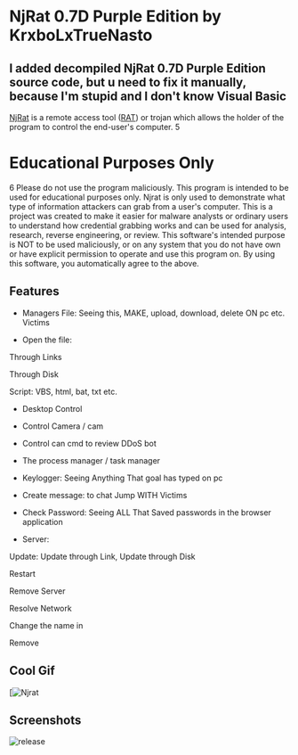 # NjRat 0.7D Purple Edition by KrxboLxTrueNasto

## I added decompiled NjRat 0.7D Purple Edition source code, but u need to fix it manually, because I'm stupid and I don't know Visual Basic

[NjRat](https://en.wikipedia.org/wiki/NjRAT) is a remote access tool ([RAT](https://en.wikipedia.org/wiki/Remote_desktop_software#RAT)) or trojan which allows the holder of the program to control the end-user's computer.
5
# Educational Purposes Only
6
Please do not use the program maliciously. This program is intended to be used for educational purposes only. Njrat is only used to demonstrate what type of information attackers can grab from a user's computer. This is a project was created to make it easier for malware analysts or ordinary users to understand how credential grabbing works and can be used for analysis, research, reverse engineering, or review. This software's intended purpose is NOT to be used maliciously, or on any system that you do not have own or have explicit permission to operate and use this program on. By using this software, you automatically agree to the above.

## Features

- Managers File: Seeing this, MAKE, upload, download, delete ON pc etc. Victims

- Open the file:

Through Links

Through Disk

Script: VBS, html, bat, txt etc.

- Desktop Control

- Control Camera / cam

- Control can cmd to review DDoS bot

- The process manager / task manager

- Keylogger: Seeing Anything That goal has typed on pc

- Create message: to chat Jump WITH Victims

- Check Password: Seeing ALL That Saved passwords in the browser application

- Server:

Update: Update through Link, Update through Disk

Restart

Remove Server

Resolve Network

Change the name in

Remove

## Cool Gif

[![Njrat](https://i.pinimg.com/originals/38/9f/70/389f70e74b3fa114cc5f9a0056facaaa.gif)

## Screenshots

![release](https://user-images.githubusercontent.com/125665453/230613390-46846c70-07ba-4e9a-80b3-05ad20aacd10.png)

